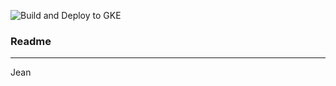 ![Build and Deploy to GKE](https://github.com/isyutaro/nginx-ingress/workflows/Build%20and%20Deploy%20to%20GKE/badge.svg)

### Readme

---
Jean

